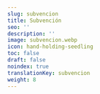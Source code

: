 ```yaml
---
slug: subvencion
title: Subvención
seo: ''
description: ''
image: subvencion.webp
icon: hand-holding-seedling
toc: false
draft: false
noindex: true
translationKey: subvencion
weight: 8
---
```

